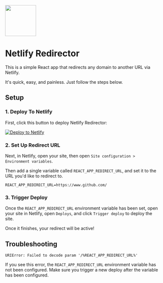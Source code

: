 <img src="https://github.com/justinmahar/netlify-redirector/blob/master/public/logo192.png?raw=true" width="100" />

# Netlify Redirector

This is a simple React app that redirects any domain to another URL via Netlify.

It's quick, easy, and painless. Just follow the steps below.

<!-- ![Screenshot](./screenshot.png) -->

## Setup

### 1. Deploy To Netlify

First, click this button to deploy Netlify Redirector:

[![Deploy to Netlify](https://www.netlify.com/img/deploy/button.svg)](https://app.netlify.com/start/deploy?repository=https://github.com/justinmahar/netlify-redirector)

### 2. Set Up Redirect URL

Next, in Netlify, open your site, then open `Site configuration > Environment variables`.

Then add a single variable called `REACT_APP_REDIRECT_URL`, and set it to the URL you'd like to redirect to.

```
REACT_APP_REDIRECT_URL=https://www.github.com/
```

### 3. Trigger Deploy

Once the `REACT_APP_REDIRECT_URL` environment variable has been set, open your site in Netlify, open `Deploys`, and click `Trigger deploy` to deploy the site. 

Once it finishes, your redirect will be active!

## Troubleshooting

`URIError: Failed to decode param '/%REACT_APP_REDIRECT_URL%'`

If you see this error, the `REACT_APP_REDIRECT_URL` environment variable has not been configured. Make sure you trigger a new deploy after the variable has been configured. 